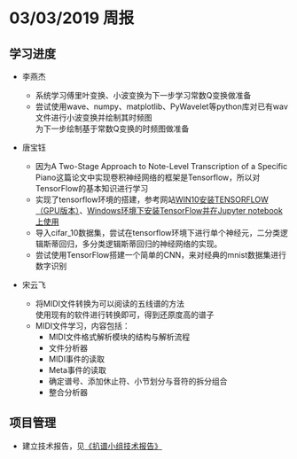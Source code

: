 # 03/03/2019 周报  

  

## 学习进度  

- 李燕杰  
  - 系统学习傅里叶变换、小波变换为下一步学习常数Q变换做准备  
  - 尝试使用wave、numpy、matplotlib、PyWavelet等python库对已有wav文件进行小波变换并绘制其时频图  
    为下一步绘制基于常数Q变换的时频图做准备   

- 唐宝钰  
  - 因为A Two-Stage Approach to Note-Level Transcription of a Specific Piano这篇论文中实现卷积神经网络的框架是Tensorflow，所以对TensorFlow的基本知识进行学习  
  - 实现了tensorflow环境的搭建，参考网站[WIN10安装TENSORFLOW（GPU版本）](https://zhuanlan.zhihu.com/p/37086409)、[Windows环境下安装TensorFlow并在Jupyter notebook上使用](https://blog.csdn.net/index20001/article/details/73555182)   
  - 导入cifar_10数据集，尝试在tensorflow环境下进行单个神经元，二分类逻辑斯蒂回归，多分类逻辑斯蒂回归的神经网络的实现。  
  - 尝试使用TensorFlow搭建一个简单的CNN，来对经典的mnist数据集进行数字识别  

- 宋云飞  
  - 将MIDI文件转换为可以阅读的五线谱的方法  
    使用现有的软件进行转换即可，得到还原度高的谱子  
  - MIDI文件学习，内容包括：  
    - MIDI文件格式解析模块的结构与解析流程  
    - 文件分析器  
    - MIDI事件的读取  
    - Meta事件的读取  
    - 确定谱号、添加休止符、小节划分与音符的拆分组合  
    - 整合分析器  


  



## 项目管理  
- 建立技术报告，见[《扒谱小组技术报告》](https://shimo.im/docs/AYey3QSwkOUxvF8V/)  
